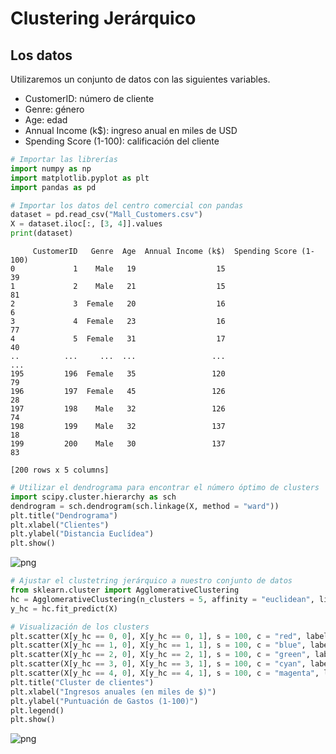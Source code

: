 # Clustering Jerárquico

## Los datos

Utilizaremos un conjunto de datos con las siguientes variables.

* CustomerID: número de cliente
* Genre: género
* Age: edad
* Annual Income (k$): ingreso anual en miles de USD
* Spending Score (1-100): calificación del cliente


```python
# Importar las librerías
import numpy as np
import matplotlib.pyplot as plt
import pandas as pd
```


```python
# Importar los datos del centro comercial con pandas
dataset = pd.read_csv("Mall_Customers.csv")
X = dataset.iloc[:, [3, 4]].values
print(dataset)
```

         CustomerID   Genre  Age  Annual Income (k$)  Spending Score (1-100)
    0             1    Male   19                  15                      39
    1             2    Male   21                  15                      81
    2             3  Female   20                  16                       6
    3             4  Female   23                  16                      77
    4             5  Female   31                  17                      40
    ..          ...     ...  ...                 ...                     ...
    195         196  Female   35                 120                      79
    196         197  Female   45                 126                      28
    197         198    Male   32                 126                      74
    198         199    Male   32                 137                      18
    199         200    Male   30                 137                      83
    
    [200 rows x 5 columns]
    


```python
# Utilizar el dendrograma para encontrar el número óptimo de clusters
import scipy.cluster.hierarchy as sch
dendrogram = sch.dendrogram(sch.linkage(X, method = "ward"))
plt.title("Dendrograma")
plt.xlabel("Clientes")
plt.ylabel("Distancia Euclídea")
plt.show()
```


![png](../../imagenes/hc_3_0.png)



```python
# Ajustar el clustetring jerárquico a nuestro conjunto de datos
from sklearn.cluster import AgglomerativeClustering
hc = AgglomerativeClustering(n_clusters = 5, affinity = "euclidean", linkage = "ward")
y_hc = hc.fit_predict(X)
```


```python
# Visualización de los clusters
plt.scatter(X[y_hc == 0, 0], X[y_hc == 0, 1], s = 100, c = "red", label = "Cautos")
plt.scatter(X[y_hc == 1, 0], X[y_hc == 1, 1], s = 100, c = "blue", label = "Estandard")
plt.scatter(X[y_hc == 2, 0], X[y_hc == 2, 1], s = 100, c = "green", label = "Objetivo")
plt.scatter(X[y_hc == 3, 0], X[y_hc == 3, 1], s = 100, c = "cyan", label = "Descuidados")
plt.scatter(X[y_hc == 4, 0], X[y_hc == 4, 1], s = 100, c = "magenta", label = "Conservadores")
plt.title("Cluster de clientes")
plt.xlabel("Ingresos anuales (en miles de $)")
plt.ylabel("Puntuación de Gastos (1-100)")
plt.legend()
plt.show()
```


![png](../../imagenes/hc_5_0.png)

